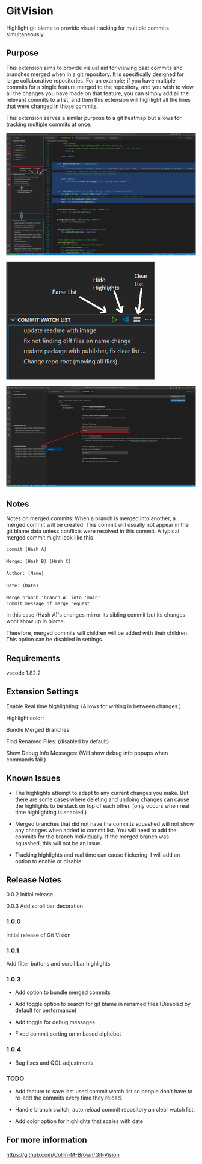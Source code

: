 # GitVision
Highlight git blame to provide visual tracking for multiple commits simultaneously. 
## Purpose
This extension aims to provide visiual aid for viewing past commits and branches merged when in a git repository. It is specifically designed for large collaborative repositories.
For an example; if you have multiple commits for a single feature merged to the repository, and you wish to view all the changes you have made on that feature, you can simply add all the relevant commits to a list, and then this extension will highlight all the lines that were changed in those commits.

This extension serves a similar purpose to a git heatmap but allows for tracking multiple commits at once.

![example image](images/gitvisionexample.png)

![button image](images/buttons.png)

![filter image](images/filterAndUpdates.png)

## Notes
Notes on merged commits:
When a branch is merged into another, a merged commit will be created. This commit will usually not appear in the git blame data unless conflicts were resolved in this commit.
A typical merged commit might look like this

    commit (Hash A)
    
    Merge: (Hash B) (Hash C)
    
    Author: (Name)
    
    Date: (Date)

    Merge branch 'branch A' into 'main'
    Commit message of merge request

in this case (Hash A)'s changes mirror its sibling commit but its changes wont show up in blame.

Therefore, merged commits will children will be added with their children. This option can be disabled in settings.


## Requirements

vscode 1.82.2

## Extension Settings

Enable Real time highlighting: (Allows for writing in between changes.)

Highlight color:

Bundle Merged Branches:

Find Renamed Files: (disabled by default)

Show Debug Info Messages: (Will show debug info popups when commands fail.)

## Known Issues

* The highlights attempt to adapt to any current changes you make. But there are some cases
    where deleting and undoing changes can cause the highlights to be stack on top of each other. (only occurs when real time highlighting is enabled.)

* Merged branches that did not have the commits squashed will not show any changes when added to commit list. You will need to add the commits for the branch individually. If the merged branch was squashed, this will not be an issue.

* Tracking highlights and real time can cause flickering. I will add an option to enable or disable
  
## Release Notes

0.0.2 Initial release

0.0.3 Add scroll bar decoration

### 1.0.0

Initial release of Git Vision

### 1.0.1

Add filter buttons and scroll bar highlights

### 1.0.3

* Add option to bundle merged commits

* Add toggle option to search for git blame in renamed files (Disabled by default for performance)

* Add toggle for debug messages

* Fixed commit sorting on m based alphebet

### 1.0.4

* Bug fixes and QOL adjustments

### TODO

* Add feature to save last used commit watch list so people don't have to re-add the commits every time they reload.

* Handle branch switch, auto reload commit repository an clear watch list.

* Add color option for highlights that scales with date
## For more information

https://github.com/Collin-M-Brown/Git-Vision
